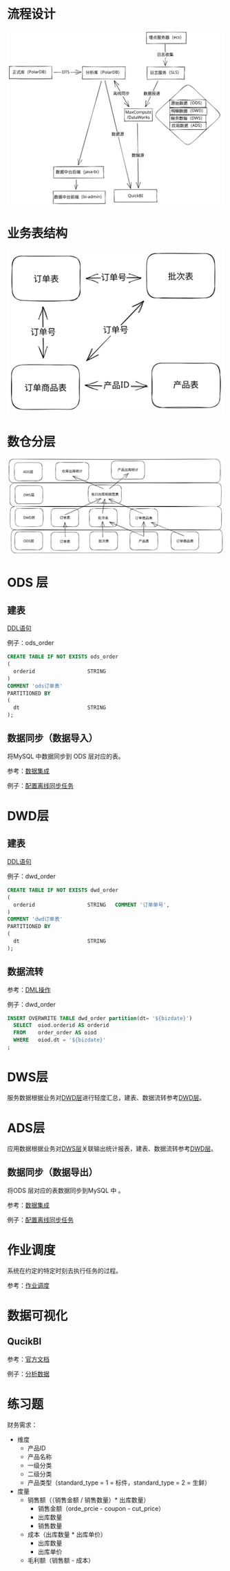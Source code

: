 # 流程设计

![](../_media/阿里云离线数仓流程设计.svg)

# 业务表结构

![](../_media/阿里云离线数仓业务表结构.svg)

# 数仓分层

![](../_media/阿里云离线数仓数仓分层.svg)

# ODS 层

## 建表

[DDL语句](https://help.aliyun.com/document_detail/74236.html)

例子：ods_order

```sql
CREATE TABLE IF NOT EXISTS ods_order  
(  
  orderid                 STRING    
)  
COMMENT 'ods订单表'  
PARTITIONED BY  
(  
  dt                      STRING  
);
```

## 数据同步（数据导入）

将MySQL 中数据同步到 ODS 层对应的表。

参考：[数据集成](https://help.aliyun.com/document_detail/137478.html)

例子：[配置离线同步任务](https://help.aliyun.com/document_detail/137718.html?spm=a2c4g.11186623.0.0.9ca24f93FR1S8M)

# DWD层

## 建表

[DDL语句](https://help.aliyun.com/document_detail/74236.html)

例子：dwd_order

```sql
CREATE TABLE IF NOT EXISTS dwd_order  
(   
  orderid                 STRING   COMMENT '订单单号',  
)  
COMMENT 'dwd订单表'  
PARTITIONED BY  
(  
  dt                      STRING  
);
```


## 数据流转

参考：[DML操作](https://help.aliyun.com/document_detail/74250.html)

例子：dwd_order

```sql
INSERT OVERWRITE TABLE dwd_order partition(dt= '${bizdate}')  
  SELECT  oiod.orderid AS orderid
  FROM    order_order AS oiod 
  WHERE   oiod.dt = '${bizdate}'  
;
```

# DWS层

服务数据根据业务对[DWD层](#DWD层)进行轻度汇总，建表、数据流转参考[DWD层](#DWD层)。

# ADS层

应用数据根据业务对[DWS层](#DWS层)关联输出统计报表，建表、数据流转参考[DWD层](#DWD层)。

## 数据同步（数据导出）

将ODS 层对应的表数据同步到MySQL 中 。

参考：[数据集成](https://help.aliyun.com/document_detail/137478.html)

例子：[配置离线同步任务](https://help.aliyun.com/document_detail/137718.html?spm=a2c4g.11186623.0.0.9ca24f93FR1S8M)

# 作业调度

系统在约定的特定时刻去执行任务的过程。


参考：[作业调度](https://help.aliyun.com/document_detail/137545.html)

# 数据可视化

## QucikBI

参考：[官方文档](https://help.aliyun.com/product/30343.html)

例子：[分析数据](https://help.aliyun.com/document_detail/161417.html?spm=a2c4g.11186623.0.0.7a514666C3lGg3)

# 练习题

财务需求：
- 维度
	- 产品ID
	- 产品名称
	- 一级分类
	- 二级分类
	- 产品类型（standard_type = 1 = 标件，standard_type = 2 = 生鲜）
- 度量
	- 销售额（（销售金额 / 销售数量）* 出库数量）
		- 销售金额（orde_prcie - coupon - cut_price）
		- 出库数量 
		- 销售数量
	- 成本（出库数量 * 出库单价）
		- 出库数量
		- 出库单价
	- 毛利额（销售额 - 成本）